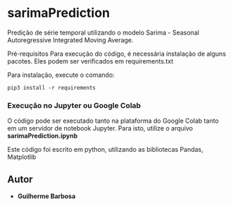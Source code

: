 # sarimaPrediction

Predição de série temporal utilizando o modelo Sarima - Seasonal Autoregressive Integrated Moving Average.

Pré-requisitos
Para execução do código, é necessária instalação de alguns pacotes. Eles podem ser verificados em requirements.txt

Para instalação, execute o comando:

```
pip3 install -r requirements
```

### Execução no Jupyter ou Google Colab

O código pode ser executado tanto na plataforma do Google Colab tanto em um servidor de notebook Jupyter. Para isto, utilize o arquivo **sarimaPrediction.ipynb**

Este código foi escrito em python, utilizando as bibliotecas Pandas, Matplotlib 

## Autor

* **Guilherme Barbosa** 

